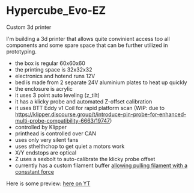 # Hypercube_Evo-EZ
Custom 3d printer

I'm building a 3d printer that allows quite convinient access too all components and some spare space that can be further utilized in prototyping.
* the box is regular 60x60x60
* the printing space is 32x32x32
* electronics and hotend runs 12V
* bed is made from 2 separate 24V aluminium plates to heat up quickly
* the enclosure is acrylic
* it uses 3 point auto leveling (z_tilt)
* it has a klicky probe and automated Z-offset calibration
* it uses BTT Eddy v1 Coil for rapid platform scan (WIP: due to https://klipper.discourse.group/t/introduce-pin-probe-for-enhanced-multi-probe-compatibility-6663/19747)
* controlled by Klipper
* printhead is controlled over CAN
* uses only very silent fans
* uses sthelthchop to get quiet a motors work
* X/Y endstops are optical
* Z uses a sexbolt to auto-calibrate the klicky probe offset
* currently has a custom filament buffer [allowing pulling filament with a consstant force](https://www.youtube.com/shorts/5Dwlf__6fEI) 

Here is some preview: [here on YT](https://www.youtube.com/shorts/g4zk68t5uF8)
